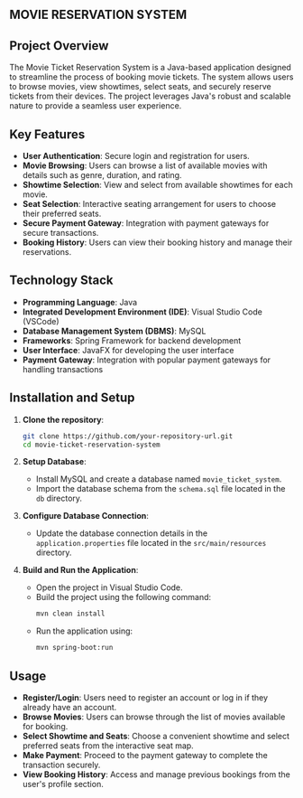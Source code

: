 ## MOVIE RESERVATION SYSTEM

## Project Overview

The Movie Ticket Reservation System is a Java-based application designed to streamline the process of booking movie tickets. The system allows users to browse movies, view showtimes, select seats, and securely reserve tickets from their devices. The project leverages Java's robust and scalable nature to provide a seamless user experience.

## Key Features

- **User Authentication**: Secure login and registration for users.
- **Movie Browsing**: Users can browse a list of available movies with details such as genre, duration, and rating.
- **Showtime Selection**: View and select from available showtimes for each movie.
- **Seat Selection**: Interactive seating arrangement for users to choose their preferred seats.
- **Secure Payment Gateway**: Integration with payment gateways for secure transactions.
- **Booking History**: Users can view their booking history and manage their reservations.

## Technology Stack

- **Programming Language**: Java
- **Integrated Development Environment (IDE)**: Visual Studio Code (VSCode)
- **Database Management System (DBMS)**: MySQL
- **Frameworks**: Spring Framework for backend development
- **User Interface**: JavaFX for developing the user interface
- **Payment Gateway**: Integration with popular payment gateways for handling transactions

## Installation and Setup

1. **Clone the repository**:
    ```sh
    git clone https://github.com/your-repository-url.git
    cd movie-ticket-reservation-system
    ```

2. **Setup Database**:
    - Install MySQL and create a database named `movie_ticket_system`.
    - Import the database schema from the `schema.sql` file located in the `db` directory.

3. **Configure Database Connection**:
    - Update the database connection details in the `application.properties` file located in the `src/main/resources` directory.

4. **Build and Run the Application**:
    - Open the project in Visual Studio Code.
    - Build the project using the following command:
      ```sh
      mvn clean install
      ```
    - Run the application using:
      ```sh
      mvn spring-boot:run
      ```

## Usage

- **Register/Login**: Users need to register an account or log in if they already have an account.
- **Browse Movies**: Users can browse through the list of movies available for booking.
- **Select Showtime and Seats**: Choose a convenient showtime and select preferred seats from the interactive seat map.
- **Make Payment**: Proceed to the payment gateway to complete the transaction securely.
- **View Booking History**: Access and manage previous bookings from the user's profile section.

